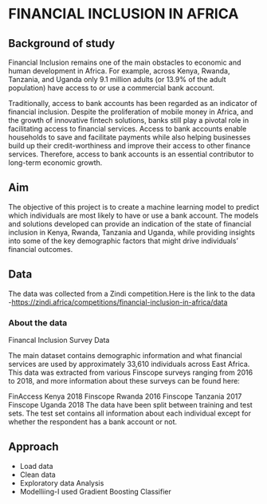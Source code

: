 
# FINANCIAL INCLUSION IN AFRICA
## Background of study
Financial Inclusion remains one of the main obstacles to economic and human development in Africa. For example, across Kenya, Rwanda, Tanzania, and Uganda only 9.1 million adults (or 13.9% of the adult population) have access to or use a commercial bank account.

Traditionally, access to bank accounts has been regarded as an indicator of financial inclusion. Despite the proliferation of mobile money in Africa, and the growth of innovative fintech solutions, banks still play a pivotal role in facilitating access to financial services. Access to bank accounts enable households to save and facilitate payments while also helping businesses build up their credit-worthiness and improve their access to other finance services. Therefore, access to bank accounts is an essential contributor to long-term economic growth.
## Aim
The objective of this project is to create a machine learning model to predict which individuals are most likely to have or use a bank account. The models and solutions developed can provide an indication of the state of financial inclusion in Kenya, Rwanda, Tanzania and Uganda, while providing insights into some of the key demographic factors that might drive individuals’ financial outcomes.
## Data
The data was collected from a Zindi competition.Here is the link to the data -https://zindi.africa/competitions/financial-inclusion-in-africa/data
### About the data
Financal Inclusion Survey Data

The main dataset contains demographic information and what financial services are used by approximately 33,610 individuals across East Africa. This data was extracted from various Finscope surveys ranging from 2016 to 2018, and more information about these surveys can be found here:

FinAccess Kenya 2018
Finscope Rwanda 2016
Finscope Tanzania 2017
Finscope Uganda 2018
The data have been split between training and test sets. The test set contains all information about each individual except for whether the respondent has a bank account or not.

## Approach
- Load data
- Clean data
- Exploratory data Analysis
- Modelliing-I used Gradient Boosting Classifier
